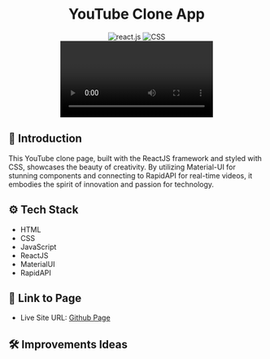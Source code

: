 <div align="center">
  <h1>YouTube Clone App</h1>
  <div>
    <img src="https://img.shields.io/badge/-React_JS-black?style=for-the-badge&logoColor=white&logo=react&color=61DAFB" alt="react.js" />
    <img src="https://img.shields.io/badge/css3-%231572B6.svg?style=for-the-badge&logo=css3&logoColor=white" alt="CSS">
  </div>
  <video />
</div>

## <a name="introduction">🤖 Introduction</a>

This YouTube clone page, built with the ReactJS framework and styled with CSS, showcases the beauty of creativity. By utilizing Material-UI for stunning components and connecting to RapidAPI for real-time videos, it embodies the spirit of innovation and passion for technology.

## <a name="tech-stack">⚙️ Tech Stack</a>

- HTML
- CSS
- JavaScript
- ReactJS
- MaterialUI
- RapidAPI

## <a name="link-page">🔋 Link to Page</a>

- Live Site URL: [Github Page](https://hilarious-buttercream-3fa625.netlify.app/)

## <a name="improvements">🛠️ Improvements Ideas</a>
